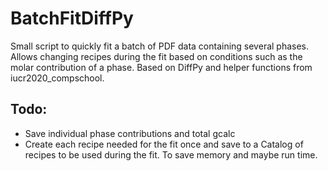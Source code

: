 # BatchFitDiffPy
Small script to quickly fit a batch of PDF data containing several phases. Allows changing recipes during the fit based on conditions such as the molar contribution of a phase. Based on DiffPy and helper functions from   iucr2020_compschool.  

## Todo:
- Save individual phase contributions and total gcalc
- Create each recipe needed for the fit once and save to a Catalog of recipes to be used during the fit. To save memory and maybe run time.
